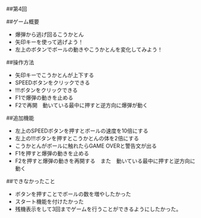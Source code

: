 ##第4回

##ゲーム概要
- 爆弾から逃げ回るこうかとん
- 矢印キーを使って逃げよう！
- 左上のボタンでボールの動きやこうかとんを変化してみよう！

##操作方法
- 矢印キーでこうかとんが上下する
- SPEEDボタンをクリックできる
- !!!ボタンをクリックできる
- F1で爆弾の動きを止める
- F2で再開　動いている最中に押すと逆方向に爆弾が動く

##追加機能
- 左上のSPEEDボタンを押すとボールの速度を10倍にする
- 左上の!!!ボタンを押すとこうかとんの体を2倍にする
- こうかとんがボールに触れたらGAME OVERと警告文が出る
- F1を押すと爆弾の動きを止める
- F2を押すと爆弾の動きを再開する　また　動いている最中に押すと逆方向に動く

##できなかったこと
- ボタンを押すことでボールの数を増やしたかった
- スタート機能を付けたかった
- 残機表示をして3回までゲームを行うことができるようにしたかった。
